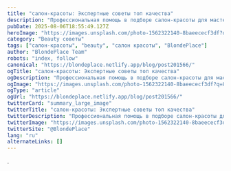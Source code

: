 ```yaml
---
title: "салон-красоты: Экспертные советы топ качества"
description: "Профессиональная помощь в подборе салон-красоты для мастеров СПб. Профессиональный разбор ключевых параметров. Доверьте выбор опытным специалистам нашего салона."
pubDate: 2025-08-06T18:55:49.127Z
heroImage: "https://images.unsplash.com/photo-1562322140-8baeececf3df?q=80&w=800&auto=format&fit=crop"
category: "Beauty советы"
tags: ["салон-красоты", "beauty", "салон красоты", "BlondePlace"]
author: "BlondePlace Team"
robots: "index, follow"
canonical: "https://blondeplace.netlify.app/blog/post201566/"
ogTitle: "салон-красоты: Экспертные советы топ качества"
ogDescription: "Профессиональная помощь в подборе салон-красоты для мастеров СПб. Профессиональный разбор ключевых параметров. Доверьте выбор опытным специалистам нашего салона."
ogImage: "https://images.unsplash.com/photo-1562322140-8baeececf3df?q=80&w=800&auto=format&fit=crop"
ogType: "article"
ogUrl: "https://blondeplace.netlify.app/blog/post201566/"
twitterCard: "summary_large_image"
twitterTitle: "салон-красоты: Экспертные советы топ качества"
twitterDescription: "Профессиональная помощь в подборе салон-красоты для мастеров СПб. Профессиональный разбор ключевых параметров. Доверьте выбор опытным специалистам нашего салона."
twitterImage: "https://images.unsplash.com/photo-1562322140-8baeececf3df?q=80&w=800&auto=format&fit=crop"
twitterSite: "@BlondePlace"
lang: "ru"
alternateLinks: []
---
```


<script type="application/ld+json">
{
  "@context": "https://schema.org",
  "@type": "HowTo",
  "name": "салон-красоты: Экспертные советы топ качества",
  "description": "Профессиональная помощь в подборе салон-красоты для мастеров СПб. Профессиональный разбор ключевых параметров. Доверьте выбор опытным специалистам нашего салона.",
  "image": {
    "@type": "ImageObject",
    "url": "https://images.unsplash.com/photo-1562322140-8baeececf3df?q=80&w=800&auto=format&fit=crop"
  },
  "aggregateRating": {
    "@type": "AggregateRating",
    "ratingValue": "4.9",
    "reviewCount": 445,
    "bestRating": "5",
    "worstRating": "1"
  },
  "publisher": {
    "@type": "Organization",
    "name": "BlondePlace Beauty Blog",
    "logo": {
      "@type": "ImageObject",
      "url": "https://blondeplace.netlify.app/favicon.svg"
    }
  },
  "datePublished": "2025-08-06T18:55:49.127Z",
  "dateModified": "2025-08-06T18:55:49.127Z",
  "author": {
    "@type": "Person",
    "name": "Эксперт BlondePlace"
  },
  "mainEntityOfPage": {
    "@type": "WebPage",
    "@id": "https://blondeplace.netlify.app/blog/post201566/"
  }
}
</script>

.